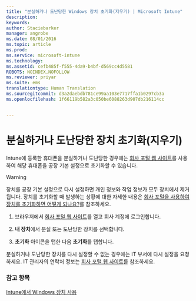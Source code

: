 ```yaml
---
title: "분실하거나 도난당한 Windows 장치 초기화(지우기) | Microsoft Intune"
description: 
keywords: 
author: Staciebarker
manager: angrobe
ms.date: 08/01/2016
ms.topic: article
ms.prod: 
ms.service: microsoft-intune
ms.technology: 
ms.assetid: cefb485f-f555-4da9-b4bf-d569cc4d5581
ROBOTS: NOINDEX,NOFOLLOW
ms.reviewer: priyar
ms.suite: ems
translationtype: Human Translation
ms.sourcegitcommit: d3a2daebdb781ce99aa103e7717ffa1b0297cb3a
ms.openlocfilehash: 1f66119b582a3c050be6088263d907db216114cc


---
```



# 분실하거나 도난당한 장치 초기화(지우기)

Intune에 등록한 휴대폰을 분실하거나 도난당한 경우에는 [회사 포털 웹 사이트](http://portal.manage.microsoft.com)를 사용하여 해당 휴대폰을 공장 기본 설정으로 초기화할 수 있습니다.


> [!WARNING]
> 장치를 공장 기본 설정으로 다시 설정하면 개인 정보와 작업 정보가 모두 장치에서 제거됩니다. 장치를 초기화할 때 발생하는 상황에 대한 자세한 내용은 [회사 포털을 사용하여 장치를 초기화하면 어떻게 되나요?](what-happens-if-you-reset-your-device-using-the-company-portal-windows.md)를 참조하세요.


1.  브라우저에서 [회사 포털 웹 사이트](http://portal.manage.microsoft.com)를 열고 회사 계정에 로그인합니다.

2.  **내 장치**에서 분실 또는 도난당한 장치를 선택합니다.

3.  **초기화** 아이콘을 탭한 다음 **초기화**를 탭합니다.

분실하거나 도난당한 장치를 다시 설정할 수 없는 경우에는 IT 부서에 다시 설정을 요청하세요. IT 관리자의 연락처 정보는 [회사 포털 웹 사이트](http://portal.manage.microsoft.com)를 참조하세요.

### 참고 항목
[Intune에서 Windows 장치 사용](using-your-windows-device-with-intune.md)



<!--HONumber=Aug16_HO4-->


